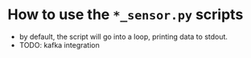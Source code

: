 # How to use the `*_sensor.py` scripts

* by default, the script will go into a loop, printing data to stdout.
* TODO: kafka integration
